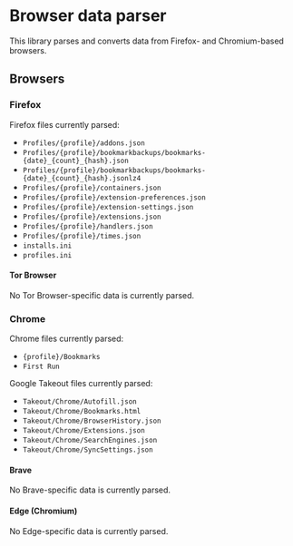 # Browser data parser

This library parses and converts data from Firefox- and Chromium-based
browsers.

## Browsers

### Firefox

Firefox files currently parsed:

- `Profiles/{profile}/addons.json`
- `Profiles/{profile}/bookmarkbackups/bookmarks-{date}_{count}_{hash}.json`
- `Profiles/{profile}/bookmarkbackups/bookmarks-{date}_{count}_{hash}.jsonlz4`
- `Profiles/{profile}/containers.json`
- `Profiles/{profile}/extension-preferences.json`
- `Profiles/{profile}/extension-settings.json`
- `Profiles/{profile}/extensions.json`
- `Profiles/{profile}/handlers.json`
- `Profiles/{profile}/times.json`
- `installs.ini`
- `profiles.ini`

#### Tor Browser

No Tor Browser-specific data is currently parsed.

### Chrome

Chrome files currently parsed:

- `{profile}/Bookmarks`
- `First Run`

Google Takeout files currently parsed:

- `Takeout/Chrome/Autofill.json`
- `Takeout/Chrome/Bookmarks.html`
- `Takeout/Chrome/BrowserHistory.json`
- `Takeout/Chrome/Extensions.json`
- `Takeout/Chrome/SearchEngines.json`
- `Takeout/Chrome/SyncSettings.json`

#### Brave

No Brave-specific data is currently parsed.

#### Edge (Chromium)

No Edge-specific data is currently parsed.
